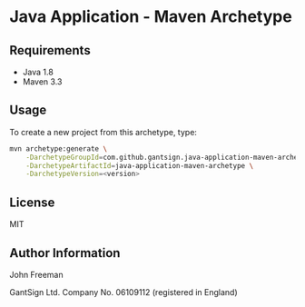 Java Application - Maven Archetype
==================================

Requirements
------------

* Java 1.8
* Maven 3.3

Usage
-----

To create a new project from this archetype, type:

```bash
mvn archetype:generate \
    -DarchetypeGroupId=com.github.gantsign.java-application-maven-archetype \
    -DarchetypeArtifactId=java-application-maven-archetype \
    -DarchetypeVersion=<version>
```

License
-------

MIT

Author Information
------------------

John Freeman

GantSign Ltd.
Company No. 06109112 (registered in England)
